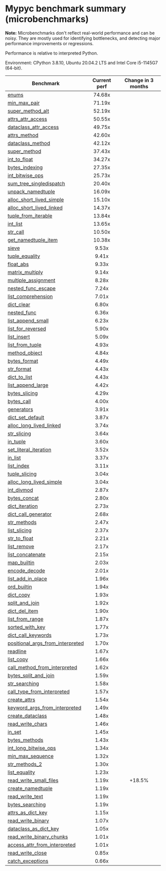 # Mypyc benchmark summary (microbenchmarks)

**Note:** Microbenchmarks don't reflect real-world performance and can be noisy.
           They are mostly used for identifying bottlenecks, and detecting major performance
           improvements or regressions.

Performance is relative to interpreted Python.

Environment: CPython 3.8.10, Ubuntu 20.04.2 LTS and Intel Core i5-1145G7 (64-bit).

| Benchmark | Current perf | Change in 3 months |
| --- | :---: | :---: |
| [enums](benchmarks/enums.md) | 74.68x |  |
| [min_max_pair](benchmarks/min_max_pair.md) | 71.19x |  |
| [super_method_alt](benchmarks/super_method_alt.md) | 52.19x |  |
| [attrs_attr_access](benchmarks/attrs_attr_access.md) | 50.55x |  |
| [dataclass_attr_access](benchmarks/dataclass_attr_access.md) | 49.75x |  |
| [attrs_method](benchmarks/attrs_method.md) | 42.60x |  |
| [dataclass_method](benchmarks/dataclass_method.md) | 42.12x |  |
| [super_method](benchmarks/super_method.md) | 37.43x |  |
| [int_to_float](benchmarks/int_to_float.md) | 34.27x |  |
| [bytes_indexing](benchmarks/bytes_indexing.md) | 27.35x |  |
| [int_bitwise_ops](benchmarks/int_bitwise_ops.md) | 25.73x |  |
| [sum_tree_singledispatch](benchmarks/sum_tree_singledispatch.md) | 20.40x |  |
| [unpack_namedtuple](benchmarks/unpack_namedtuple.md) | 16.09x |  |
| [alloc_short_lived_simple](benchmarks/alloc_short_lived_simple.md) | 15.10x |  |
| [alloc_short_lived_linked](benchmarks/alloc_short_lived_linked.md) | 14.37x |  |
| [tuple_from_iterable](benchmarks/tuple_from_iterable.md) | 13.84x |  |
| [int_list](benchmarks/int_list.md) | 13.65x |  |
| [str_call](benchmarks/str_call.md) | 10.50x |  |
| [get_namedtuple_item](benchmarks/get_namedtuple_item.md) | 10.38x |  |
| [sieve](benchmarks/sieve.md) | 9.53x |  |
| [tuple_equality](benchmarks/tuple_equality.md) | 9.41x |  |
| [float_abs](benchmarks/float_abs.md) | 9.33x |  |
| [matrix_multiply](benchmarks/matrix_multiply.md) | 9.14x |  |
| [multiple_assignment](benchmarks/multiple_assignment.md) | 8.28x |  |
| [nested_func_escape](benchmarks/nested_func_escape.md) | 7.24x |  |
| [list_comprehension](benchmarks/list_comprehension.md) | 7.01x |  |
| [dict_clear](benchmarks/dict_clear.md) | 6.80x |  |
| [nested_func](benchmarks/nested_func.md) | 6.36x |  |
| [list_append_small](benchmarks/list_append_small.md) | 6.23x |  |
| [list_for_reversed](benchmarks/list_for_reversed.md) | 5.90x |  |
| [list_insert](benchmarks/list_insert.md) | 5.09x |  |
| [list_from_tuple](benchmarks/list_from_tuple.md) | 4.93x |  |
| [method_object](benchmarks/method_object.md) | 4.84x |  |
| [bytes_format](benchmarks/bytes_format.md) | 4.49x |  |
| [str_format](benchmarks/str_format.md) | 4.43x |  |
| [dict_to_list](benchmarks/dict_to_list.md) | 4.43x |  |
| [list_append_large](benchmarks/list_append_large.md) | 4.42x |  |
| [bytes_slicing](benchmarks/bytes_slicing.md) | 4.29x |  |
| [bytes_call](benchmarks/bytes_call.md) | 4.00x |  |
| [generators](benchmarks/generators.md) | 3.91x |  |
| [dict_set_default](benchmarks/dict_set_default.md) | 3.87x |  |
| [alloc_long_lived_linked](benchmarks/alloc_long_lived_linked.md) | 3.74x |  |
| [str_slicing](benchmarks/str_slicing.md) | 3.64x |  |
| [in_tuple](benchmarks/in_tuple.md) | 3.60x |  |
| [set_literal_iteration](benchmarks/set_literal_iteration.md) | 3.52x |  |
| [in_list](benchmarks/in_list.md) | 3.37x |  |
| [list_index](benchmarks/list_index.md) | 3.11x |  |
| [tuple_slicing](benchmarks/tuple_slicing.md) | 3.04x |  |
| [alloc_long_lived_simple](benchmarks/alloc_long_lived_simple.md) | 3.04x |  |
| [int_divmod](benchmarks/int_divmod.md) | 2.87x |  |
| [bytes_concat](benchmarks/bytes_concat.md) | 2.80x |  |
| [dict_iteration](benchmarks/dict_iteration.md) | 2.73x |  |
| [dict_call_generator](benchmarks/dict_call_generator.md) | 2.68x |  |
| [str_methods](benchmarks/str_methods.md) | 2.47x |  |
| [list_slicing](benchmarks/list_slicing.md) | 2.37x |  |
| [str_to_float](benchmarks/str_to_float.md) | 2.21x |  |
| [list_remove](benchmarks/list_remove.md) | 2.17x |  |
| [list_concatenate](benchmarks/list_concatenate.md) | 2.15x |  |
| [map_builtin](benchmarks/map_builtin.md) | 2.03x |  |
| [encode_decode](benchmarks/encode_decode.md) | 2.01x |  |
| [list_add_in_place](benchmarks/list_add_in_place.md) | 1.96x |  |
| [ord_builtin](benchmarks/ord_builtin.md) | 1.94x |  |
| [dict_copy](benchmarks/dict_copy.md) | 1.93x |  |
| [split_and_join](benchmarks/split_and_join.md) | 1.92x |  |
| [dict_del_item](benchmarks/dict_del_item.md) | 1.90x |  |
| [list_from_range](benchmarks/list_from_range.md) | 1.87x |  |
| [sorted_with_key](benchmarks/sorted_with_key.md) | 1.77x |  |
| [dict_call_keywords](benchmarks/dict_call_keywords.md) | 1.73x |  |
| [positional_args_from_interpreted](benchmarks/positional_args_from_interpreted.md) | 1.70x |  |
| [readline](benchmarks/readline.md) | 1.67x |  |
| [list_copy](benchmarks/list_copy.md) | 1.66x |  |
| [call_method_from_interpreted](benchmarks/call_method_from_interpreted.md) | 1.62x |  |
| [bytes_split_and_join](benchmarks/bytes_split_and_join.md) | 1.59x |  |
| [str_searching](benchmarks/str_searching.md) | 1.58x |  |
| [call_type_from_interpreted](benchmarks/call_type_from_interpreted.md) | 1.57x |  |
| [create_attrs](benchmarks/create_attrs.md) | 1.54x |  |
| [keyword_args_from_interpreted](benchmarks/keyword_args_from_interpreted.md) | 1.49x |  |
| [create_dataclass](benchmarks/create_dataclass.md) | 1.48x |  |
| [read_write_chars](benchmarks/read_write_chars.md) | 1.46x |  |
| [in_set](benchmarks/in_set.md) | 1.45x |  |
| [bytes_methods](benchmarks/bytes_methods.md) | 1.43x |  |
| [int_long_bitwise_ops](benchmarks/int_long_bitwise_ops.md) | 1.34x |  |
| [min_max_sequence](benchmarks/min_max_sequence.md) | 1.32x |  |
| [str_methods_2](benchmarks/str_methods_2.md) | 1.30x |  |
| [list_equality](benchmarks/list_equality.md) | 1.23x |  |
| [read_write_small_files](benchmarks/read_write_small_files.md) | 1.19x | +18.5% |
| [create_namedtuple](benchmarks/create_namedtuple.md) | 1.19x |  |
| [read_write_text](benchmarks/read_write_text.md) | 1.19x |  |
| [bytes_searching](benchmarks/bytes_searching.md) | 1.19x |  |
| [attrs_as_dict_key](benchmarks/attrs_as_dict_key.md) | 1.15x |  |
| [read_write_binary](benchmarks/read_write_binary.md) | 1.07x |  |
| [dataclass_as_dict_key](benchmarks/dataclass_as_dict_key.md) | 1.05x |  |
| [read_write_binary_chunks](benchmarks/read_write_binary_chunks.md) | 1.01x |  |
| [access_attr_from_interpreted](benchmarks/access_attr_from_interpreted.md) | 1.01x |  |
| [read_write_close](benchmarks/read_write_close.md) | 0.85x |  |
| [catch_exceptions](benchmarks/catch_exceptions.md) | 0.66x |  |
